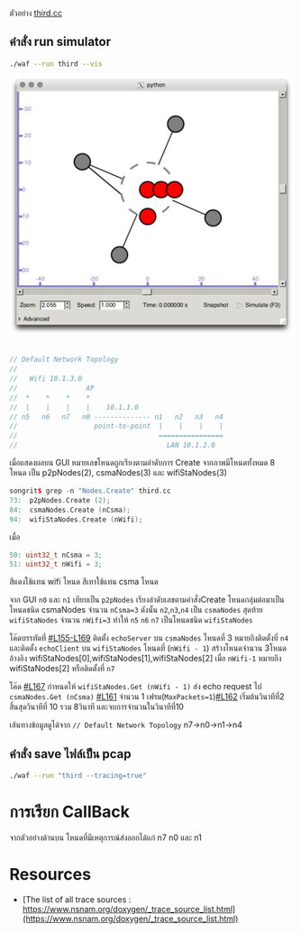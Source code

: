 ตัวอย่าง [third.cc](src/third.cc)
## คำสั่ง run simulator
```bash
./waf --run third --vis
```

![third.cc](images/third-1.jpg)

```c++

// Default Network Topology
//
//   Wifi 10.1.3.0
//                 AP
//  *    *    *    *
//  |    |    |    |    10.1.1.0
// n5   n6   n7   n0 -------------- n1   n2   n3   n4
//                   point-to-point  |    |    |    |
//                                   ================
//                                     LAN 10.1.2.0
```

เมื่อแสดงผลบน GUI หมายเลขโหนดถูกเรียงตามลำดับการ Create จากภาพมีโหนดทั้งหมด 8 โหนด เป็น p2pNodes(2), csmaNodes(3) และ wifiStaNodes(3)

```c++
songrit$ grep -n "Nodes.Create" third.cc
73:  p2pNodes.Create (2);
84:  csmaNodes.Create (nCsma);
94:  wifiStaNodes.Create (nWifi);
```
เมื่อ

```c++
50: uint32_t nCsma = 3;
51: uint32_t nWifi = 3;
```

สีแดงใช้แทน wifi โหนด สีเทาใช้แทน csma โหนด

จาก GUI  `n0` และ `n1` เทียบเป็น `p2pNodes` เรียงลำดับเลขตามคำสั่งCreate โหนดกลุ่มต่อมาเป็นโหนดชนิด csmaNodes จำนวน `nCsma=3` ดังนั้น `n2`,`n3`,`n4` เป็น `csmaNodes` สุดท้าย `wifiStaNodes` จำนวน `nWifi=3` ทำให้ `n5` `n6` `n7` เป็นโหนดชนิด `wifiStaNodes`

โค๊ดบรรทัดที่ [#L155-L169](https://github.com/NS3CO/tutorial/blob/master/code/third.cc#L155-L169) ติดตั้ง `echoServer` บน `csmaNodes` โหนดที่ 3 หมายถึงติดตั้งที่ `n4` และติดตั้ง `echoClient` บน `wifiStaNodes` โหนดที่ (`nWifi - 1`) สร้างโหนดจำนวน 3โหนดอ้างอิง wifiStaNodes[0],wifiStaNodes[1],wifiStaNodes[2] เมื่อ `nWifi-1` หมายถึง wifiStaNodes[2] หรือติดตั้งที่ `n7`

โค๊ด [#L167](https://github.com/NS3CO/tutorial/blob/master/code/third.cc#L167) กำหนดให้ `wifiStaNodes.Get (nWifi - 1)` ส่ง echo request ไป `csmaNodes.Get (nCsma)` [#L161](https://github.com/NS3CO/tutorial/blob/master/code/third.cc#L161) จำนวน 1 เฟรม(`MaxPackets=1`)[#L162](https://github.com/NS3CO/tutorial/blob/master/code/third.cc#L162) เริ่มต้นวินาทีที่2 สิ้นสุดวินาทีที่ 10 รวม 8วินาที และจบการจำนวนในวินาทีที่10

เส้นทางข้อมูลดูได้จาก `// Default Network Topology` n7->n0->n1->n4

## คำสั่ง save ไฟล์เป็น pcap
```bash
./waf --run "third --tracing=true"
```

# การเรียก CallBack
จากตัวอย่างด้านบน โหนดที่มีเหตุการณ์ส่งออกได้แก่ n7 n0 และ n1 
# Resources
* [The list of all trace sources : https://www.nsnam.org/doxygen/_trace_source_list.html](https://www.nsnam.org/doxygen/_trace_source_list.html)
